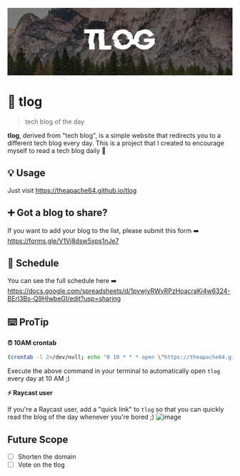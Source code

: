 ![](cover.jpeg)
#  📖 tlog
> tech blog of the day

**tlog**, derived from "tech blog", is a simple website that redirects you to a different tech blog every day. 
This is a project that I created to encourage myself to read a tech blog daily  🫠

## 💡 Usage
Just visit https://theapache64.github.io/tlog 

## ➕ Got a blog to share?
If you want to add your blog to the list, please submit this form ➡️ https://forms.gle/V1Vj8dsw5xps1nJe7

## 📆 Schedule
You can see the full schedule here ➡️ https://docs.google.com/spreadsheets/d/1pvwjyRWvRPzHoacraKi4w6324-BErl3Bs-Q9HIwbeGI/edit?usp=sharing

## ⌨️ ProTip
**⏰ 10AM crontab**

```bash
(crontab -l 2>/dev/null; echo "0 10 * * * open \"https://theapache64.github.io/tlog\"") | crontab -
```
Execute the above command in your terminal to automatically open `tlog` every day at 10 AM ;)

**⚡ Raycast user**

If you're a Raycast user, add a "quick link" to `tlog` so that you can quickly read the blog of the day whenever you're bored ;)
![image](https://github.com/user-attachments/assets/8205a426-7b66-4b20-9321-6b8664761452)

## Future Scope
- [ ] Shorten the domain
- [ ] Vote on the tlog
